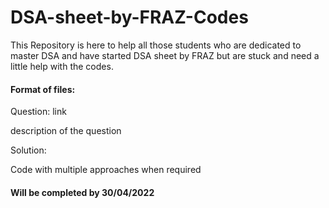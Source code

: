 # DSA-sheet-by-FRAZ-Codes
This Repository is here to help all those students who are dedicated to master DSA and have started DSA sheet by FRAZ  but are stuck and need a little help with the codes.

#### Format of files:
Question: link

description of the question

Solution:

Code with multiple approaches when required 

#### Will be completed by 30/04/2022
